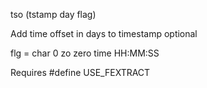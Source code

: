 <span style='color:var(--vscode-symbolIcon-methodForeground);'>tso</span> (<span style='color:var(--vscode-symbolIcon-variableForeground);'>tstamp day flag</span>) 

Add time offset in days to timestamp optional  

flg = char 0 zo zero time HH:MM:SS

Requires #define USE_FEXTRACT
